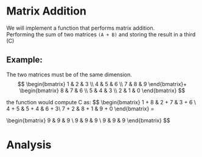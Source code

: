 # Matrix Addition
We will implement a function that performs matrix addition.   
Performing the sum of two matrices `(A + B)` and storing the result in a third (C)

## Example:
The two matrices must be of the same dimension.
$$
\begin{bmatrix}
1 & 2 & 3 \\
4 & 5 & 6 \\
7 & 8 & 9 
\end{bmatrix}+
\begin{bmatrix}
8 & 7 & 6 \\
5 & 4 & 3 \\
2 & 1 & 0
\end{bmatrix}
$$

the function would compute C as:
$$
\begin{bmatrix}
1 + 8 & 2 + 7 & 3 + 6 \\
4 + 5 & 5 + 4 & 6 + 3\\
7 + 2 & 8 + 1 & 9 + 0
\end{bmatrix} =

\begin{bmatrix}
9 & 9 & 9 \\
9 & 9 & 9 \\
9 & 9 & 9
\end{bmatrix}
$$

# Analysis